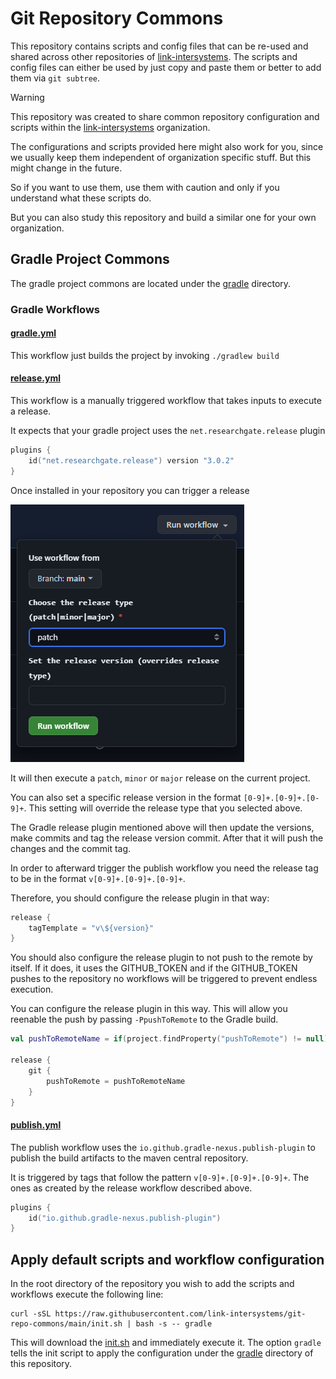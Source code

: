 # Git Repository Commons

This repository contains scripts and config files that can be re-used and shared across other repositories of [link-intersystems](https://github.com/link-intersystems).
The scripts and config files can either be used by just copy and paste them or better to add them via `git subtree`.

> [!WARNING]  
> This repository was created to share common repository configuration and scripts within the
> [link-intersystems](https://github.com/link-intersystems) organization.
> 
> The configurations and scripts provided here might also work for you, since we usually keep them
> independent of organization specific stuff. But this might change in the future. 
> 
> So if you want to use them, use them with caution and only if you understand what these scripts do.
> 
> But you can also study this repository and build a similar one for your own organization.

## Gradle Project Commons

The gradle project commons are located under the [gradle](gradle) directory.

### Gradle Workflows

#### [gradle.yml](gradle/.github/workflows/gradle.yml)

This workflow just builds the project by invoking `./gradlew build`

#### [release.yml](gradle/.github/workflows/release.yml)

This workflow is a manually triggered workflow that takes inputs to execute a release.

It expects that your gradle project uses the `net.researchgate.release` plugin

```kotlin
plugins {
    id("net.researchgate.release") version "3.0.2"
}
```

Once installed in your repository you can trigger a release

![Trigger Release Workflow](gradle/doc/trigger_release_workflow.png "Trigger Release Workflow")

It will then execute a `patch`, `minor` or `major` release on the current project.

You can also set a specific release version in the format `[0-9]+.[0-9]+.[0-9]+`. 
This setting will override the release type that you selected above.

The Gradle release plugin mentioned above will then update the versions, make commits and tag the
release version commit. After that it will push the changes and the commit tag.

In order to afterward trigger the publish workflow you need the release tag to be in the format `v[0-9]+.[0-9]+.[0-9]+`.

Therefore, you should configure the release plugin in that way:

```kotlin
release {
    tagTemplate = "v\${version}"
}
```

You should also configure the release plugin to not push to the remote by itself.
If it does, it uses the GITHUB_TOKEN and if the GITHUB_TOKEN pushes to the repository no
workflows will be triggered to prevent endless execution.

You can configure the release plugin in this way. This will allow you reenable the push by passing
`-PpushToRemote` to the Gradle build.

```kotlin
val pushToRemoteName = if(project.findProperty("pushToRemote") != null) "origin" else ""

release {
    git {
        pushToRemote = pushToRemoteName
    }
}
```
#### [publish.yml](gradle/.github/workflows/publish.yml)

The publish workflow uses the `io.github.gradle-nexus.publish-plugin` to publish the build artifacts to the maven central repository.

It is triggered by tags that follow the pattern `v[0-9]+.[0-9]+.[0-9]+`. The ones as created by the release workflow described above.


```kotlin
plugins {
    id("io.github.gradle-nexus.publish-plugin")
}
```

## Apply default scripts and workflow configuration

In the root directory of the repository you wish to add the scripts and workflows execute the following line:

```shell
curl -sSL https://raw.githubusercontent.com/link-intersystems/git-repo-commons/main/init.sh | bash -s -- gradle
```

This will download the [init.sh](init.sh) and immediately execute it. The option `gradle` tells the
init script to apply the configuration under the [gradle](gradle) directory of this repository.